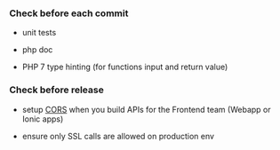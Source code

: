 ### Check before each commit

- unit tests

- php doc

- PHP 7 type hinting (for functions input and return value)

### Check before release

- setup [CORS](https://github.com/nodes-php/readme/blob/master/Guides/cors.md) when you build APIs for the Frontend team (Webapp or Ionic apps) 

- ensure only SSL calls are allowed on production env
